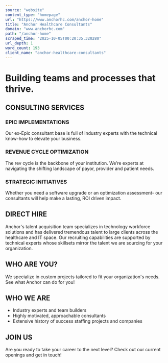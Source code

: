 ```yaml
---
source: "website"
content_type: "homepage"
url: "https://www.anchorhc.com/anchor-home"
title: "Anchor Healthcare Consultants"
domain: "www.anchorhc.com"
path: "/anchor-home"
scraped_time: "2025-10-05T00:20:35.320280"
url_depth: 1
word_count: 193
client_name: "anchor-healthcare-consultants"
---
```


# Building teams and processes that thrive.

## CONSULTING SERVICES

### EPIC IMPLEMENTATIONS

Our ex-Epic consultant base is full of industry experts with the technical know-how to elevate your business.

### REVENUE CYCLE OPTIMIZATION

The rev cycle is the backbone of your institution. We’re experts at navigating the shifting landscape of payor, provider and patient needs.

### STRATEGIC INITIATIVES

Whether you need a software upgrade or an optimization assessment- our consultants will help make a lasting, ROI driven impact.

## DIRECT HIRE

Anchor's talent acquisition team specializes in technology workforce solutions and has delivered tremendous talent to large clients across the healthcare and IT space. Our recruiting capabilities are supported by technical experts whose skillsets mirror the talent we are sourcing for your organization.

## WHO ARE YOU?

We specialize in custom projects tailored to fit your organization's needs. See what Anchor can do for you!

## WHO WE ARE

- Industry experts and team builders
- Highly motivated, approachable consultants
- Extensive history of success staffing projects and companies

## JOIN US

Are you ready to take your career to the next level? Check out our current openings and get in touch!
